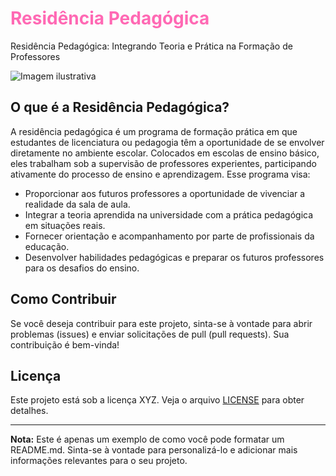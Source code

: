 # <span style="color: #ff69b4;">Residência Pedagógica</span>

Residência Pedagógica: Integrando Teoria e Prática na Formação de Professores

![Imagem ilustrativa](link_para_sua_imagem.png)

## O que é a Residência Pedagógica?

A residência pedagógica é um programa de formação prática em que estudantes de licenciatura ou pedagogia têm a oportunidade de se envolver diretamente no ambiente escolar. Colocados em escolas de ensino básico, eles trabalham sob a supervisão de professores experientes, participando ativamente do processo de ensino e aprendizagem. Esse programa visa:

- Proporcionar aos futuros professores a oportunidade de vivenciar a realidade da sala de aula.
- Integrar a teoria aprendida na universidade com a prática pedagógica em situações reais.
- Fornecer orientação e acompanhamento por parte de profissionais da educação.
- Desenvolver habilidades pedagógicas e preparar os futuros professores para os desafios do ensino.

## Como Contribuir

Se você deseja contribuir para este projeto, sinta-se à vontade para abrir problemas (issues) e enviar solicitações de pull (pull requests). Sua contribuição é bem-vinda!

## Licença

Este projeto está sob a licença XYZ. Veja o arquivo [LICENSE](LICENSE.md) para obter detalhes.

---

**Nota:** Este é apenas um exemplo de como você pode formatar um README.md. Sinta-se à vontade para personalizá-lo e adicionar mais informações relevantes para o seu projeto.
